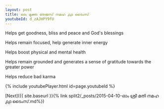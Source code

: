 ```yaml
---
layout: post
title: ഓം മുക്ത തേജസ് നമഹ ൧൧ ടൈംസ്
youtubeId: d_zAJHPY9fU
---
```

 
 
Helps get goodness, bliss and peace and God's blessings
 
Helps remain focused, help generate inner energy 
 
Helps boost physical and mental health 
 
Helps remain grounded and generates a sense of gratitude towards the greater power 
 
Helps reduce bad karma
 
 
 
 


{% include youtubePlayer.html id=page.youtubeId %}
 
[Next]({{ site.baseurl }}{% link  split2/_posts/2015-04-10-ഓം ശ്രീ മതി നമഹ ൧൧ ടൈംസ്.md%})
 
